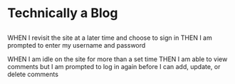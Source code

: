 # Technically a Blog

## 

WHEN I revisit the site at a later time and choose to sign in
THEN I am prompted to enter my username and password

WHEN I am idle on the site for more than a set time
THEN I am able to view comments but I am prompted to log in again before I can add, update, or delete comments